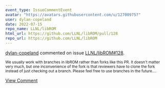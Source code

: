 ```yaml
---
event_type: IssueCommentEvent
avatar: "https://avatars.githubusercontent.com/u/12700975?"
user: dylan-copeland
date: 2022-07-15
repo_name: LLNL/libROM
html_url: https://github.com/LLNL/libROM/pull/128
repo_url: https://github.com/LLNL/libROM
---
```


<a href='https://github.com/dylan-copeland' target='_blank'>dylan-copeland</a> commented on issue <a href='https://github.com/LLNL/libROM/pull/128' target='_blank'>LLNL/libROM#128</a>.

<small>We usually work with branches in libROM rather than forks like this PR. It doesn't matter very much, but one inconvenience of the fork is that reviewers have to clone the fork instead of just checking out a branch. Please feel free to use branches in the future....</small>

<a href='https://github.com/LLNL/libROM/pull/128' target='_blank'>View Comment</a>